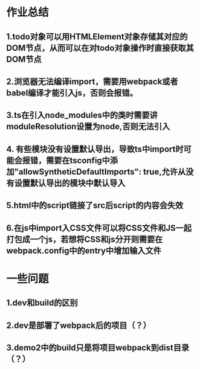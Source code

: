 # 作业总结
## 1.todo对象可以用HTMLElement对象存储其对应的DOM节点，从而可以在对todo对象操作时直接获取其DOM节点
## 2.浏览器无法编译import，需要用webpack或者babel编译才能引入js，否则会报错。
## 3.ts在引入node_modules中的类时需要讲moduleResolution设置为node,否则无法引入
## 4. 有些模块没有设置默认导出，导致ts中import时可能会报错，需要在tsconfig中添加"allowSyntheticDefaultImports": true,允许从没有设置默认导出的模块中默认导入
## 5.html中的script链接了src后script的内容会失效
## 6.在js中import入CSS文件可以将CSS文件和JS一起打包成一个js，若想将CSS和js分开则需要在webpack.config中的entry中增加输入文件
#
# 一些问题
## 1.dev和build的区别
## 2.dev是部署了webpack后的项目（？）
## 3.demo2中的build只是将项目webpack到dist目录（？）
